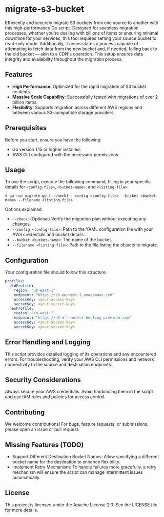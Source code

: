 # migrate-s3-bucket

Efficiently and securely migrate S3 buckets from one source to another with this high-performance Go script. Designed for seamless migration processes, whether you're dealing with billions of items or ensuring minimal downtime for your services, this tool requires setting your source bucket to read-only mode. Additionally, it necessitates a process capable of attempting to fetch data from the new bucket and, if needed, falling back to the old bucket — akin to a CDN's operation. This setup ensures data integrity and availability throughout the migration process.

## Features

- **High Performance**: Optimized for the rapid migration of S3 bucket contents.
- **Massive Scale Capability**: Successfully tested with migrations of over 2 billion items.
- **Flexibility**: Supports migration across different AWS regions and between various S3-compatible storage providers.

## Prerequisites

Before you start, ensure you have the following:
- Go version 1.15 or higher installed.
- AWS CLI configured with the necessary permissions.

## Usage

To use the script, execute the following command, filling in your specific details for `<config-file>`, `<bucket-name>`, and `<listing-file>`:


```
$ go run migrate.go [--check] --config <config-file> --bucket <bucket-name> --filename <listing-file>
```

Options explained:
- `--check`: (Optional) Verify the migration plan without executing any changes.
- `--config <config-file>`: Path to the YAML configuration file with your AWS credentials and bucket details.
- `--bucket <bucket-name>`: The name of the bucket.
- `--filename <listing-file>`: Path to the file listing the objects to migrate.

## Configuration

Your configuration file should follow this structure:

```yaml
profiles:
  oldProfile:
    region: "us-east-1"
    endpoint: "https://s3.eu-west-1.amazonaws.com"
    accessKey: <your-access-key>
    secretKey: <your-secret-key>
  newProfile:
    region: "eu-west-1"
    endpoint: "https://s3-of-another-hosting-provider.com"
    accessKey: <your-access-key>
    secretKey: <your-secret-key>
```

## Error Handling and Logging

This script provides detailed logging of its operations and any encountered errors. For troubleshooting, verify your AWS CLI permissions and network connectivity to the source and destination endpoints.

## Security Considerations

Always secure your AWS credentials. Avoid hardcoding them in the script and use IAM roles and policies for access control.

## Contributing

We welcome contributions! For bugs, feature requests, or submissions, please open an issue or pull request.

## Missing Features (TODO)
* Support Different Destination Bucket Names: Allow specifying a different bucket name for the destination to enhance flexibility.
* Implement Retry Mechanism: To handle failures more gracefully, a retry mechanism will ensure the script can manage intermittent issues automatically.

## License

This project is licensed under the Apache License 2.0. See the LICENSE file for more details.
